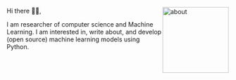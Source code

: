 

<!-- <img style="float: right;" src="whatever.jpg"> -->
<img src="https://github.com/samanemami/samanemami/blob/main/docs/HelloWorld.gif" alt="about" style="height:150px;float: right;"> Hi there 👋🏻,

I am researcher of computer science and Machine Learning. I am interested in, write about, and develop (open source) machine learning models using Python.

